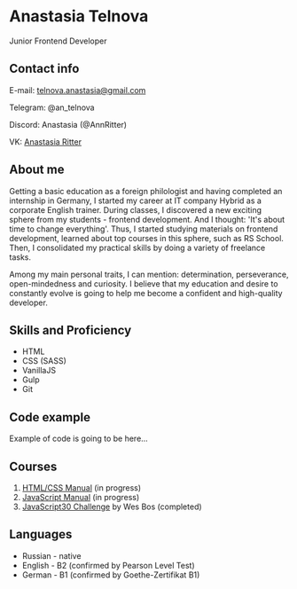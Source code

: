 
# Anastasia Telnova

Junior Frontend Developer


## Contact info 

E-mail: telnova.anastasia@gmail.com

Telegram: @an_telnova 

Discord: Anastasia (@AnnRitter)

VK: [Anastasia Ritter](https://vk.com/ritter_an)


## About me 

Getting a basic education as a foreign philologist and having completed an internship in Germany, I started my career at IT company Hybrid as a corporate English trainer. During classes, I discovered a new exciting sphere from my students - frontend development. And I thought: 'It's about time to change everything'. Thus, I started studying materials on frontend development, learned about top courses in this sphere, such as RS School. Then, I consolidated my practical skills by doing a variety of freelance tasks.

Among my main personal traits, I can mention: determination, perseverance, open-mindedness and curiosity. I believe that my education and desire to constantly evolve is going to help me become a confident and high-quality developer.


## Skills and Proficiency

- HTML
- CSS (SASS)
- VanillaJS 
- Gulp 
- Git 


## Code example

Example of code is going to be here...


## Courses 

1. [HTML/CSS Manual](https://html5book.ru/) (in progress)
2. [JavaScript Manual](https://learn.javascript.ru/) (in progress)
3. [JavaScript30 Challenge](https://javascript30.com/) by Wes Bos (completed)


## Languages

- Russian - native
- English - B2 (confirmed by Pearson Level Test)
- German - B1 (confirmed by Goethe-Zertifikat B1)


